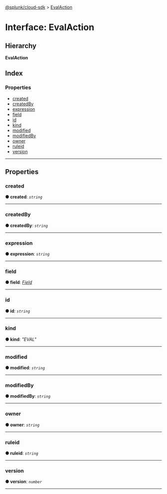 [@splunk/cloud-sdk](../README.md) > [EvalAction](../interfaces/evalaction.md)

# Interface: EvalAction

## Hierarchy

**EvalAction**

## Index

### Properties

* [created](evalaction.md#created)
* [createdBy](evalaction.md#createdby)
* [expression](evalaction.md#expression)
* [field](evalaction.md#field)
* [id](evalaction.md#id)
* [kind](evalaction.md#kind)
* [modified](evalaction.md#modified)
* [modifiedBy](evalaction.md#modifiedby)
* [owner](evalaction.md#owner)
* [ruleid](evalaction.md#ruleid)
* [version](evalaction.md#version)

---

## Properties

<a id="created"></a>

###  created

**● created**: *`string`*

___
<a id="createdby"></a>

###  createdBy

**● createdBy**: *`string`*

___
<a id="expression"></a>

###  expression

**● expression**: *`string`*

___
<a id="field"></a>

###  field

**● field**: *[Field](field.md)*

___
<a id="id"></a>

###  id

**● id**: *`string`*

___
<a id="kind"></a>

###  kind

**● kind**: *"EVAL"*

___
<a id="modified"></a>

###  modified

**● modified**: *`string`*

___
<a id="modifiedby"></a>

###  modifiedBy

**● modifiedBy**: *`string`*

___
<a id="owner"></a>

###  owner

**● owner**: *`string`*

___
<a id="ruleid"></a>

###  ruleid

**● ruleid**: *`string`*

___
<a id="version"></a>

###  version

**● version**: *`number`*

___

